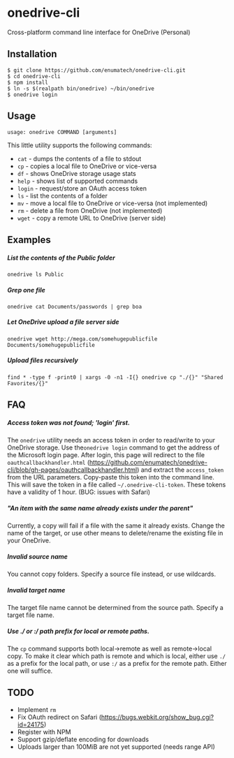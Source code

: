 # onedrive-cli
Cross-platform command line interface for OneDrive (Personal)

## Installation
```
$ git clone https://github.com/enumatech/onedrive-cli.git
$ cd onedrive-cli
$ npm install
$ ln -s $(realpath bin/onedrive) ~/bin/onedrive
$ onedrive login
```
## Usage
`usage: onedrive COMMAND [arguments]`

This little utility supports the following commands:
* `cat` - dumps the contents of a file to stdout
* `cp` - copies a local file to OneDrive or vice-versa
* `df` - shows OneDrive storage usage stats
* `help` - shows list of supported commands
* `login` - request/store an OAuth access token
* `ls` - list the contents of a folder
* `mv` - move a local file to OneDrive or vice-versa (not implemented)
* `rm` - delete a file from OneDrive (not implemented)
* `wget` - copy a remote URL to OneDrive (server side)

## Examples
##### List the contents of the Public folder
`onedrive ls Public`

##### Grep one file
`onedrive cat Documents/passwords | grep boa`

##### Let OneDrive upload a file server side
`onedrive wget http://mega.com/somehugepublicfile Documents/somehugepublicfile`

##### Upload files recursively
`find * -type f -print0 | xargs -0 -n1 -I{} onedrive cp "./{}" "Shared Favorites/{}"`

## FAQ
##### Access token was not found; 'login' first.
The `onedrive` utility needs an access token in order to read/write to your OneDrive storage.
Use the`onedrive login` command to get the address of the Microsoft login page. After login,
this page will redirect to the file `oauthcallbackhandler.html` (https://github.com/enumatech/onedrive-cli/blob/gh-pages/oauthcallbackhandler.html)
and extract the `access_token` from the URL parameters. Copy-paste this token into the command line. 
This will save the token in a file called `~/.onedrive-cli-token`. These tokens have a validity of 1 hour. (BUG: issues with Safari)

##### "An item with the same name already exists under the parent"
Currently, a copy will fail if a file with the same it already exists.
Change the name of the target, or use other means to delete/rename the existing file in your OneDrive.

##### Invalid source name
You cannot copy folders. Specify a source file instead, or use wildcards.

##### Invalid target name
The target file name cannot be determined from the source path. Specify a target file name.

##### Use ./ or :/ path prefix for local or remote paths.
The `cp` command supports both local->remote as well as remote->local copy.
To make it clear which path is remote and which is local, either use `./` as a prefix for 
the local path, or use `:/` as a prefix for the remote path. Either one will suffice.

## TODO
* Implement `rm`
* Fix OAuth redirect on Safari (https://bugs.webkit.org/show_bug.cgi?id=24175)
* Register with NPM
* Support gzip/deflate encoding for downloads
* Uploads larger than 100MiB are not yet supported (needs range API)
